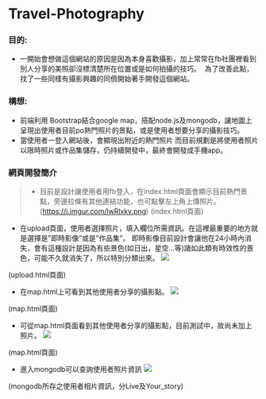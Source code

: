 # Travel-Photography
### 目的:
* 一開始會想做這個網站的原因是因為本身喜歡攝影，加上常常在fb社團裡看到別人分享的美照卻沒標清楚所在位置或是如何拍攝的技巧。
  為了改善此點，找了一些同樣有攝影興趣的同儕開始著手開發這個網站。

### 構想:
* 前端利用 Bootstrap結合google map，搭配node.js及mongodb，讓地圖上呈現出使用者目前po熱門照片的景點，或是使用者想要分享的攝影技巧。
* 當使用者一登入網站後，會顯現出附近的熱門照片
 而目前規劃是將使用者照片以限時照片或作品集儲存，仍持續開發中，最終會開發成手機app。

### 網頁開發簡介
>* 目前是設計讓使用者用fb登入，在index.html頁面會顯示目前熱門景點，旁邊拉條有其他連結功能，也可點擊左上角上傳照片。
(https://i.imgur.com/lwRlxkv.png)
>(index.html頁面)

* 在upload頁面，使用者選擇照片，填入欄位所需資訊。在這裡最重要的地方就是選擇是”即時影像”或是”作品集”。
即時影像目前設計會讓他在24小時內消失，會有這種設計是因為有些景色(如日出，星空…等)諸如此類有時效性的景色，可能不久就消失了，所以特別分類出來。
![](https://i.imgur.com/MVSLwB8.png)

(upload.html頁面)

* 在map.html上可看到其他使用者分享的攝影點。
 ![](https://i.imgur.com/rF3zm6t.png)

(map.html頁面)

* 可從map.html頁面看到其他使用者分享的攝影點，目前測試中，故尚未加上照片。
![](https://i.imgur.com/qjxtVf8.png)

(map.html頁面)

* 進入mongodb可以查詢使用者照片資訊
![](https://i.imgur.com/yBTb1yr.png)
 
(mongodb所存之使用者相片資訊，分Live及Your_story)


